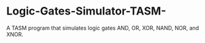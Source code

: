 # Logic-Gates-Simulator-TASM-

A TASM program that simulates logic gates AND, OR, XOR, NAND, NOR, and XNOR.
